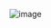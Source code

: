 ![image](https://user-images.githubusercontent.com/88829185/197344100-311f54dd-158d-40f0-ac0a-a27476829c42.png)
